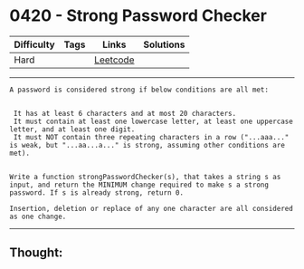 # 0420 - Strong Password Checker

Difficulty  | Tags | Links | Solutions
----------- | ---- | ----- | -----
Hard |  | [Leetcode](https://leetcode.com/problems/strong-password-checker/description/) |


-----------

```
A password is considered strong if below conditions are all met:


 It has at least 6 characters and at most 20 characters. 
 It must contain at least one lowercase letter, at least one uppercase letter, and at least one digit. 
 It must NOT contain three repeating characters in a row ("...aaa..." is weak, but "...aa...a..." is strong, assuming other conditions are met). 


Write a function strongPasswordChecker(s), that takes a string s as input, and return the MINIMUM change required to make s a strong password. If s is already strong, return 0.

Insertion, deletion or replace of any one character are all considered as one change.
```

-----------

## Thought:
